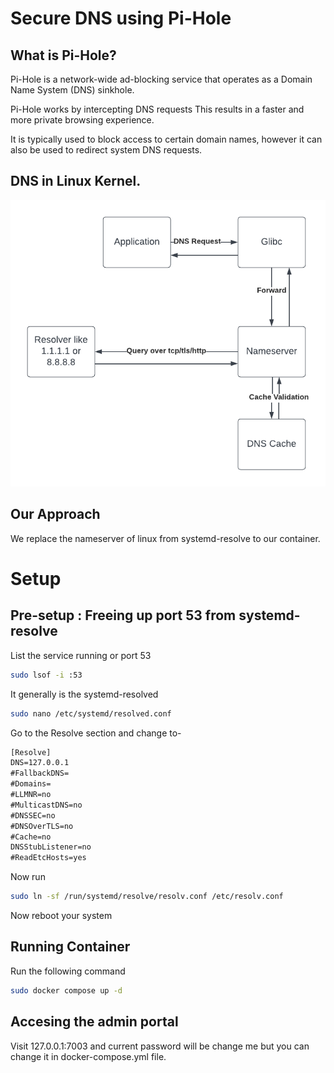 # Secure DNS using Pi-Hole
## What is Pi-Hole?
Pi-Hole is a network-wide ad-blocking service that operates as a Domain Name System (DNS) sinkhole. 

Pi-Hole works by intercepting DNS requests  This results in a faster and more private browsing experience.

It is typically used to block access to certain domain names, however it can also be used to redirect system DNS requests.

## DNS in Linux Kernel.
![DNS flowchart](Flowchart.png)

## Our Approach
We replace the nameserver of linux from systemd-resolve to our container.

# Setup
## Pre-setup : Freeing up port 53 from systemd-resolve

List the service running or port 53
```sh
sudo lsof -i :53
```
It generally is the systemd-resolved

```sh
sudo nano /etc/systemd/resolved.conf
```

Go to the Resolve section and change to-
```txt
[Resolve]
DNS=127.0.0.1
#FallbackDNS=
#Domains=
#LLMNR=no
#MulticastDNS=no
#DNSSEC=no
#DNSOverTLS=no
#Cache=no
DNSStubListener=no
#ReadEtcHosts=yes
```
Now run
```sh
sudo ln -sf /run/systemd/resolve/resolv.conf /etc/resolv.conf
```

Now reboot your system

## Running Container
Run the following command 
```sh
sudo docker compose up -d
```

## Accesing the admin portal
Visit 127.0.0.1:7003 and current password will be change me but you can change it in docker-compose.yml file.


